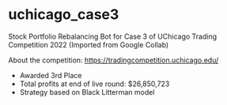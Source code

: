 # uchicago_case3
Stock Portfolio Rebalancing Bot for Case 3 of UChicago Trading Competition 2022
(Imported from Google Collab)

About the competition:
https://tradingcompetition.uchicago.edu/

- Awarded 3rd Place
- Total profits at end of live round: $26,850,723
- Strategy based on Black Litterman model
